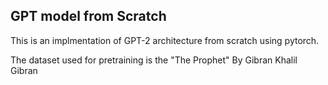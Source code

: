 ## GPT model from Scratch

This is an implmentation of GPT-2 architecture from scratch using pytorch.

The dataset used for pretraining is the "The Prophet" By Gibran Khalil Gibran

